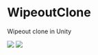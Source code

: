 # WipeoutClone
Wipeout clone in Unity
  
![](http://www.synert.co.uk/images/code/wipeoutthing.png)
![](https://cdn.discordapp.com/attachments/241049571147382794/474566167831511040/unknown.png)
